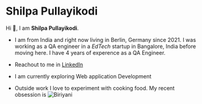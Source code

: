 # Shilpa Pullayikodi

Hi 👋, I am **Shilpa Pullayikodi**.

-  I am from India and right now living in Berlin, Germany since 2021.
I was working as a QA engineer in a *EdTech* startup in Bangalore, India before moving here. I have 4 years of experence as a QA Engineer.

- Reachout to me in [Linkedln](https://de.linkedin.com/in/shilpa-pullayikodi-a01707140)
  
- I am currently exploring Web application Development

- Outside work I love to experiment with cooking food. My recent obsession is ![Biriyani](https://slurrp.club/wp-content/uploads/2021/10/DSC_0037-2.jpg)

